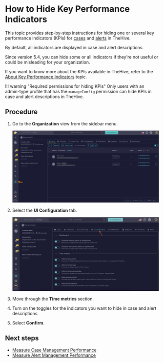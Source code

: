 # How to Hide Key Performance Indicators

This topic provides step-by-step instructions for hiding one or several key performance indicators (KPIs) for [cases](../analyst-corner/cases/about-cases.md) and [alerts](../analyst-corner/alerts/about-alerts.md) in TheHive.

By default, all indicators are displayed in case and alert descriptions. 

Since version 5.4, you can hide some or all indicators if they're not useful or could be misleading for your organization.

If you want to know more about the KPIs available in TheHive, refer to the [About Key Performance Indicators](about-key-performance-indicators.md) topic.

!!! warning "Required permissions for hiding KPIs"
    Only users with an admin-type profile that has the `manageConfig` permission can hide KPIs in case and alert descriptions in TheHive.

<h2>Procedure</h2>

1. Go to the **Organization** view from the sidebar menu.

    ![Organization view](../../images/user-guides/organization-view.png)

2. Select the **UI Configuration** tab.

    ![UI configuration](../../images/user-guides/organization-view-ui-configuration.png)

3. Move through the **Time metrics** section.

4. Turn on the toggles for the indicators you want to hide in case and alert descriptions.

5. Select **Confirm**.

<h2>Next steps</h2>

* [Measure Case Management Performance](measure-case-management-performance.md)
* [Measure Alert Management Performance](measure-alert-management-performance.md)